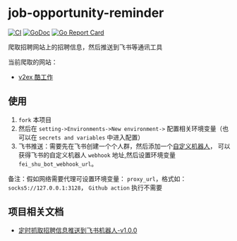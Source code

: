 # job-opportunity-reminder
[![CI](https://github.com/lyf-coder/job-opportunity-reminder/actions/workflows/ci.yml/badge.svg)](https://github.com/lyf-coder/job-opportunity-reminder/actions/workflows/ci.yml)
[![GoDoc](https://godoc.org/github.com/lyf-coder/job-opportunity-reminder?status.svg)](https://pkg.go.dev/github.com/lyf-coder/job-opportunity-reminder)
[![Go Report Card](https://goreportcard.com/badge/github.com/lyf-coder/job-opportunity-reminder)](https://goreportcard.com/report/github.com/lyf-coder/job-opportunity-reminder)

爬取招聘网站上的招聘信息，然后推送到飞书等通讯工具

当前爬取的网站：
* [v2ex 酷工作](https://www.v2ex.com/go/jobs)

## 使用

1. `fork` 本项目
2. 然后在 `setting->Environments->New environment->` 配置相关环境变量（也可以在 `secrets and variables` 中进入配置）
3. 飞书推送：需要先在飞书创建一个个人群，然后添加一个[自定义机器人](https://open.feishu.cn/document/ukTMukTMukTM/ucTM5YjL3ETO24yNxkjN)，
   可以获得飞书的自定义机器人 `webhook` 地址,然后设置环境变量 `fei_shu_bot_webhook_url`。


备注：假如网络需要代理可设置环境变量： `proxy_url`，格式如：`socks5://127.0.0.1:3128`， `Github action` 执行不需要

## 项目相关文档

* [定时抓取招聘信息推送到飞书机器人-v1.0.0](https://www.liyongfei.com/ding-shi-zhua-qu-zhao-pin-xin-xi-tui-song-dao-fei-shu-ji-qi-ren-v1-0-0/)

